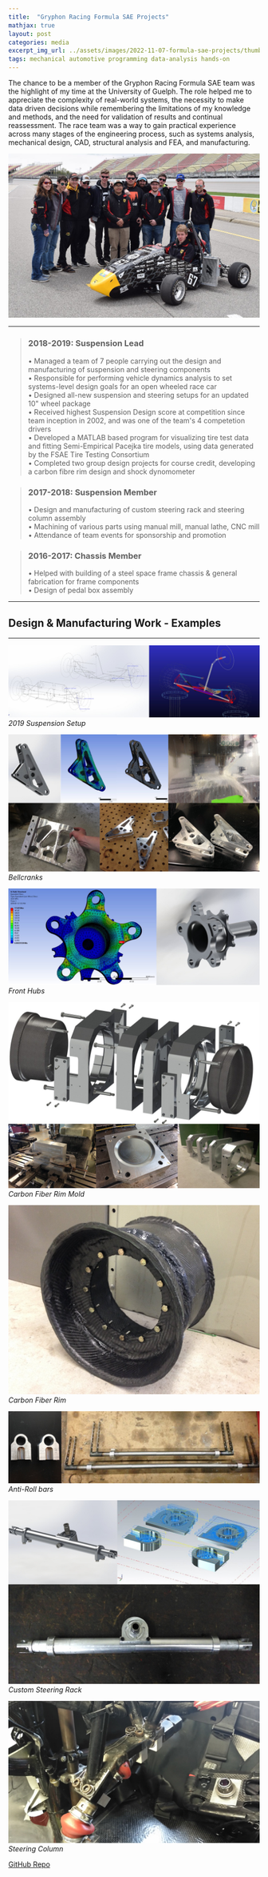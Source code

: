 ```yaml
---
title:  "Gryphon Racing Formula SAE Projects"
mathjax: true
layout: post
categories: media
excerpt_img_url: ../assets/images/2022-11-07-formula-sae-projects/thumbnail.jpg
tags: mechanical automotive programming data-analysis hands-on
---
```


The chance to be a member of the Gryphon Racing Formula SAE team was the highlight of my time at the University of Guelph. The role helped me to appreciate the complexity of real-world systems, the necessity to make data driven decisions while remembering the limitations of my knowledge and methods, and the need for validation of results and continual reassessment. The race team was a way to gain practical experience across many stages of the engineering process, such as systems analysis, mechanical design, CAD, structural analysis and FEA, and manufacturing.

![Poster](/assets/images/2022-11-07-formula-sae-projects/thumbnail.jpg)

---

> ### 2018-2019: Suspension Lead
> • Managed a team of 7 people carrying out the design and manufacturing of suspension and steering components  
• Responsible for performing vehicle dynamics analysis to set systems-level design goals for an open wheeled race car   
• Designed all-new suspension and steering setups for an updated 10" wheel package  
• Received highest Suspension Design score at competition since team inception in 2002, and was one of the team's 4 competetion drivers  
• Developed a MATLAB based program for visualizing tire test data and fitting Semi-Empirical Pacejka tire models, using data generated by the FSAE Tire Testing Consortium  
• Completed two group design projects for course credit, developing a carbon fibre rim design and shock dynomometer

> ### 2017-2018: Suspension Member
> • Design and manufacturing of custom steering rack and steering column assembly  
• Machining of various parts using manual mill, manual lathe, CNC mill  
• Attendance of team events for sponsorship and promotion  

> ### 2016-2017: Chassis Member
> • Helped with building of a steel space frame chassis & general fabrication for frame components   
• Design of pedal box assembly  

---
## Design & Manufacturing Work - Examples
---

![1](/assets/images/2022-11-07-formula-sae-projects/Suspension_Setup.jpg)
*2019 Suspension Setup*

![1](/assets/images/2022-11-07-formula-sae-projects/Bellcranks.jpg)
*Bellcranks*

![1](/assets/images/2022-11-07-formula-sae-projects/Front_Hub.jpg)
*Front Hubs*

![1](/assets/images/2022-11-07-formula-sae-projects/Wheel_Mold.jpg)
*Carbon Fiber Rim Mold*

![1](/assets/images/2022-11-07-formula-sae-projects/IMG_0677.JPG)
*Carbon Fiber Rim*

![1](/assets/images/2022-11-07-formula-sae-projects/ARBs_2.jpg)
*Anti-Roll bars*

![1](/assets/images/2022-11-07-formula-sae-projects/Steering_Rack.jpg)
*Custom Steering Rack*

![1](/assets/images/2022-11-07-formula-sae-projects/IMG_20180920_083341.jpg)
*Steering Column*

[GitHub Repo](https://github.com/orion-miller/Gryphon-Racing-Formula-SAE)